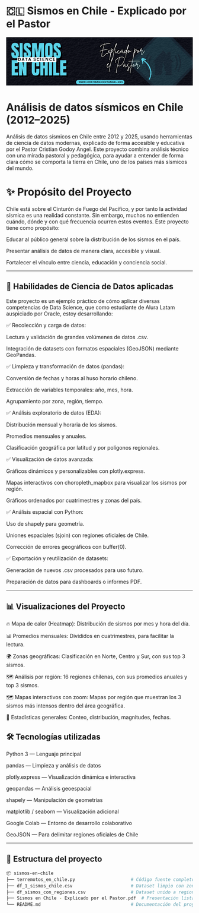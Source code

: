 # 🇨🇱 Sismos en Chile - Explicado por el Pastor

![Portada](https://github.com/cristiangodoyangel/Analisis-Sismico-Chile-Data-Science/blob/ccd2e4ea36b6f6c3129db5eaf1740cf6516abb31/assets/banner.png)

# Análisis de datos sísmicos en Chile (2012–2025)

Análisis de datos sísmicos en Chile entre 2012 y 2025, usando herramientas de ciencia de datos modernas, explicado de forma accesible y educativa por el Pastor Cristian Godoy Angel. Este proyecto combina análisis técnico con una mirada pastoral y pedagógica, para ayudar a entender de forma clara cómo se comporta la tierra en Chile, uno de los países más sísmicos del mundo.

# ✨ Propósito del Proyecto

Chile está sobre el Cinturón de Fuego del Pacífico, y por tanto la actividad sísmica es una realidad constante. Sin embargo, muchos no entienden cuándo, dónde y con qué frecuencia ocurren estos eventos. Este proyecto tiene como propósito:

Educar al público general sobre la distribución de los sismos en el país.

Presentar análisis de datos de manera clara, accesible y visual.

Fortalecer el vínculo entre ciencia, educación y conciencia social.



---

## 🧠 Habilidades de Ciencia de Datos aplicadas
Este proyecto es un ejemplo práctico de cómo aplicar diversas competencias de Data Science, que como estudiante de Alura Latam auspiciado por Oracle, estoy desarrollando:

✅ Recolección y carga de datos:

Lectura y validación de grandes volúmenes de datos .csv.

Integración de datasets con formatos espaciales (GeoJSON) mediante GeoPandas.

✅ Limpieza y transformación de datos (pandas):

Conversión de fechas y horas al huso horario chileno.

Extracción de variables temporales: año, mes, hora.

Agrupamiento por zona, región, tiempo.

✅ Análisis exploratorio de datos (EDA):

Distribución mensual y horaria de los sismos.

Promedios mensuales y anuales.

Clasificación geográfica por latitud y por polígonos regionales.

✅ Visualización de datos avanzada:

Gráficos dinámicos y personalizables con plotly.express.

Mapas interactivos con choropleth_mapbox para visualizar los sismos por región.

Gráficos ordenados por cuatrimestres y zonas del país.

✅ Análisis espacial con Python:

Uso de shapely para geometría.

Uniones espaciales (sjoin) con regiones oficiales de Chile.

Corrección de errores geográficos con buffer(0).

✅ Exportación y reutilización de datasets:

Generación de nuevos .csv procesados para uso futuro.

Preparación de datos para dashboards o informes PDF.

---

## 📊 Visualizaciones del Proyecto

🔥 Mapa de calor (Heatmap): Distribución de sismos por mes y hora del día.

📊 Promedios mensuales: Divididos en cuatrimestres, para facilitar la lectura.

🌍 Zonas geográficas: Clasificación en Norte, Centro y Sur, con sus top 3 sismos.

🗺️ Análisis por región: 16 regiones chilenas, con sus promedios anuales y top 3 sismos.

🗺️ Mapas interactivos con zoom: Mapas por región que muestran los 3 sismos más intensos dentro del área geográfica.

🧮 Estadísticas generales: Conteo, distribución, magnitudes, fechas.

## 🛠️ Tecnologías utilizadas

Python 3 — Lenguaje principal

pandas — Limpieza y análisis de datos

plotly.express — Visualización dinámica e interactiva

geopandas — Análisis geoespacial

shapely — Manipulación de geometrías

matplotlib / seaborn — Visualización adicional

Google Colab — Entorno de desarrollo colaborativo

GeoJSON — Para delimitar regiones oficiales de Chile

---

## 📁 Estructura del proyecto

```bash
📦 sismos-en-chile
├── terremotos_en_chile.py                     # Código fuente completo (Google Colab)
├── df_1_sismos_chile.csv                      # Dataset limpio con zonas geográficas
├── df_sismos_con_regiones.csv                 # Dataset unido a regiones oficiales de Chile
├── Sismos en Chile - Explicado por el Pastor.pdf  # Presentación lista para compartir
└── README.md                                  # Documentación del proyecto
```





